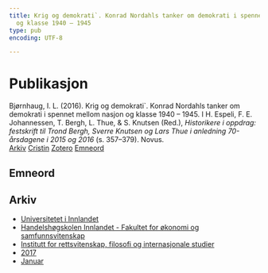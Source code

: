 ```yaml
---
title: Krig og demokrati`. Konrad Nordahls tanker om demokrati i spennet mellom nasjon
  og klasse 1940 – 1945
type: pub
encoding: UTF-8

---
```

<h1>Publikasjon</h1>
<article id="csl-bib-container-65CN9WWQ" class="csl-bib-container">
  <div class="csl-bib-body"> <div class="csl-entry">Bjørnhaug, I. L. (2016). Krig og demokrati`. Konrad Nordahls tanker om demokrati i spennet mellom nasjon og klasse 1940 – 1945. I H. Espeli, F. E. Johannessen, T. Bergh, L. Thue, &#38; S. Knutsen (Red.), <i>Historikere i oppdrag: festskrift til Trond Bergh, Sverre Knutsen og Lars Thue i anledning 70-årsdagene i 2015 og 2016</i> (s. 357–379). Novus.</div> </div>
  <div class="csl-bib-buttons">
    <a href="#taxonomy-article-65CN9WWQ" alt="archive" class="csl-bib-button">Arkiv</a>
    <a href="https://app.cristin.no/results/show.jsf?id=1440696" alt="Cristin" class="csl-bib-button">Cristin</a>
    <a href="http://zotero.org/groups/5881554/items/65CN9WWQ" alt="Zotero" class="csl-bib-button">Zotero</a>
    <a href="#keywords-article-65CN9WWQ" alt="keywords" class="csl-bib-button">Emneord</a>
  </div>
  <div id="csl-bib-meta-container-65CN9WWQ"></div>
</article>
<div id="csl-bib-meta-65CN9WWQ" class="csl-bib-meta">
  <article id="keywords-article-65CN9WWQ" class="keywords-article">
    <h1>Emneord</h1>
    
  </article>
  <article id="taxonomy-article-65CN9WWQ" class="taxonomy-article">
    <h1>Arkiv</h1>
    <ul>
      <li><a href="{{< params subfolder >}}nn/archive/?key=3DCRN523">Universitetet i Innlandet</a></li>
      <li><a href="{{< params subfolder >}}nn/archive/?key=DU8Q9LN9">Handelshøgskolen Innlandet - Fakultet for økonomi og samfunnsvitenskap</a></li>
      <li><a href="{{< params subfolder >}}nn/archive/?key=ITYAG68H">Institutt for rettsvitenskap, filosofi og internasjonale studier</a></li>
      <li><a href="{{< params subfolder >}}nn/archive/?key=XDLKZVSJ">2017</a></li>
      <li><a href="{{< params subfolder >}}nn/archive/?key=9J8BPRLX">Januar</a></li>
    </ul>
  </article>
</div>
